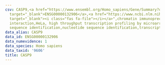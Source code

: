 ```yaml
---
csv: CASP9,<a href="https://www.ensembl.org/Homo_sapiens/Gene/Summary?db=core;g=ENSG00000132906"
  target="_blank">ENSG00000132906</a>,<a href="https://www.ncbi.nlm.nih.gov/pubmed/17216044"
  target="_blank"><i class="fas fa-file"></i></a>",chromatin immunoprecipitation assay,direct
  interaction,HeLa, high throughput transcription profiling by microarray,nucleotide
  sequence identification,nucleotide sequence identification,transcriptional regulation,
data_alias: CASP9
data_id: ENSG00000132906
data_numevidence: 1
data_species: Homo sapiens
data_taxid: '9606'
title: CASP9
---
```

